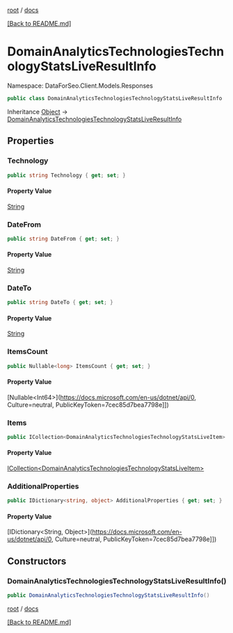 [root](./../ "root") / [docs](./ "docs")

[[Back to README.md]](./../README.md "[Back to README.md]")

# DomainAnalyticsTechnologiesTechnologyStatsLiveResultInfo

Namespace: DataForSeo.Client.Models.Responses

```csharp
public class DomainAnalyticsTechnologiesTechnologyStatsLiveResultInfo
```

Inheritance [Object](https://docs.microsoft.com/en-us/dotnet/api/Object) → [DomainAnalyticsTechnologiesTechnologyStatsLiveResultInfo](./DomainAnalyticsTechnologiesTechnologyStatsLiveResultInfo.md)

## Properties

### **Technology**

```csharp
public string Technology { get; set; }
```

#### Property Value

[String](https://docs.microsoft.com/en-us/dotnet/api/String)<br>

### **DateFrom**

```csharp
public string DateFrom { get; set; }
```

#### Property Value

[String](https://docs.microsoft.com/en-us/dotnet/api/String)<br>

### **DateTo**

```csharp
public string DateTo { get; set; }
```

#### Property Value

[String](https://docs.microsoft.com/en-us/dotnet/api/String)<br>

### **ItemsCount**

```csharp
public Nullable<long> ItemsCount { get; set; }
```

#### Property Value

[Nullable&lt;Int64&gt;](https://docs.microsoft.com/en-us/dotnet/api/0, Culture=neutral, PublicKeyToken=7cec85d7bea7798e]])<br>

### **Items**

```csharp
public ICollection<DomainAnalyticsTechnologiesTechnologyStatsLiveItem> Items { get; set; }
```

#### Property Value

[ICollection&lt;DomainAnalyticsTechnologiesTechnologyStatsLiveItem&gt;](./DomainAnalyticsTechnologiesTechnologyStatsLiveItem.md)<br>

### **AdditionalProperties**

```csharp
public IDictionary<string, object> AdditionalProperties { get; set; }
```

#### Property Value

[IDictionary&lt;String, Object&gt;](https://docs.microsoft.com/en-us/dotnet/api/0, Culture=neutral, PublicKeyToken=7cec85d7bea7798e]])<br>

## Constructors

### **DomainAnalyticsTechnologiesTechnologyStatsLiveResultInfo()**

```csharp
public DomainAnalyticsTechnologiesTechnologyStatsLiveResultInfo()
```

[root](./../ "root") / [docs](./ "docs")

[[Back to README.md]](./../README.md "[Back to README.md]")